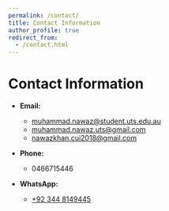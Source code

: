 ```yaml
---
permalink: /contact/
title: Contact Information
author_profile: true
redirect_from:
  - /contact.html
---
```



# Contact Information

- **Email:**  
  - <i class="fas fa-envelope"></i> [muhammad.nawaz@student.uts.edu.au](mailto:muhammad.nawaz@student.uts.edu.au)
  - <i class="fas fa-envelope"></i> [muhammad.nawaz.uts@gmail.com](mailto:muhammad.nawaz.uts@gmail.com)
  - <i class="fas fa-envelope"></i> [nawazkhan.cui2018@gmail.com](mailto:nawazkhan.cui2018@gmail.com)

- **Phone:**  
  - <i class="fas fa-phone"></i> 0466715446

- **WhatsApp:**  
  - <i class="fab fa-whatsapp"></i> [+92 344 8149445](https://wa.me/923448149445)


